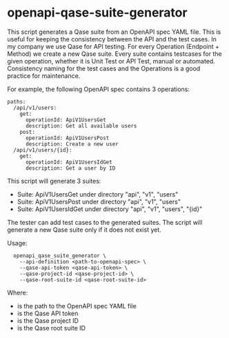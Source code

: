# openapi-qase-suite-generator

This script generates a Qase suite from an OpenAPI spec YAML file.
This is useful for keeping the consistency between the API and the test cases. In my company we use Qase for API testing.
For every Operation (Endpoint + Method) we create a new Qase suite. Every suite contains testcases for the given operation,
whether it is Unit Test or API Test, manual or automated.
Consistency naming for the test cases and the Operations is a good practice for maintenance.

For example, the following OpenAPI spec contains 3 operations:
```
paths:
  /api/v1/users:
    get:
      operationId: ApiV1UsersGet
      description: Get all available users
    post:
      operationId: ApiV1UsersPost
      description: Create a new user
  /api/v1/users/{id}:
    get:
      operationId: ApiV1UsersIdGet
      description: Get a user by ID
```

This script will generate 3 suites:
- Suite: ApiV1UsersGet under directory "api", "v1", "users"
- Suite: ApiV1UsersPost under directory "api", "v1", "users"
- Suite: ApiV1UsersIdGet under directory "api", "v1", "users", "{id}"

The tester can add test cases to the generated suites.
The script will generate a new Qase suite only if it does not exist yet.

Usage:
```
  openapi_qase_suite_generator \
    --api-definition <path-to-openapi-spec> \
    --qase-api-token <qase-api-token> \
    --qase-project-id <qase-project-id> \
    --qase-root-suite-id <qase-root-suite-id>
```
Where:
- <path-to-openapi-spec> is the path to the OpenAPI spec YAML file
- <qase-api-token> is the Qase API token
- <qase-project-id> is the Qase project ID
- <qase-root-suite-id> is the Qase root suite ID
